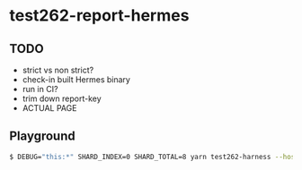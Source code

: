# test262-report-hermes

## TODO

- strict vs non strict?
- check-in built Hermes binary
- run in CI?
- trim down report-key
- ACTUAL PAGE

## Playground

```bash
$ DEBUG="this:*" SHARD_INDEX=0 SHARD_TOTAL=8 yarn test262-harness --host-type hermes --host-path hermes-release/bin/hermes --test262-dir test262 "test262/test/built-ins/Array/from/**/*.js" --reporter json --reporter-keys attrs,scenario,relative,result --preprocessor scripts/test/test262StreamShardPreprocessor.js --threads 2
```
